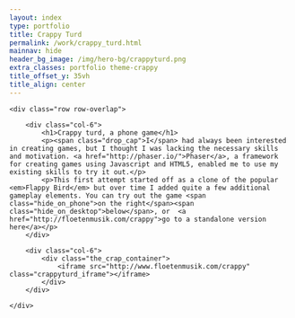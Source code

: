 ```yaml
---
layout: index
type: portfolio
title: Crappy Turd
permalink: /work/crappy_turd.html
mainnav: hide
header_bg_image: /img/hero-bg/crappyturd.png
extra_classes: portfolio theme-crappy
title_offset_y: 35vh
title_align: center
---
```


<div class="index-header wrapper">
	
	<div class="row row-overlap">

		<div class="col-6">
			<h1>Crappy turd, a phone game</h1>
			<p><span class="drop_cap">I</span> had always been interested in creating games, but I thought I was lacking the necessary skills and motivation. <a href="http://phaser.io/">Phaser</a>, a framework for creating games using Javascript and HTML5, enabled me to use my existing skills to try it out.</p>
			<p>This first attempt started off as a clone of the popular <em>Flappy Bird</em> but over time I added quite a few additional gameplay elements. You can try out the game <span class="hide_on_phone">on the right</span><span class="hide_on_desktop">below</span>, or  <a href="http://floetenmusik.com/crappy">go to a standalone version here</a></p>	
		</div>

		<div class="col-6">
			<div class="the_crap_container">
				<iframe src="http://www.floetenmusik.com/crappy" class="crappyturd_iframe"></iframe>
			</div>
		</div>		
			
	</div>

	

</div>